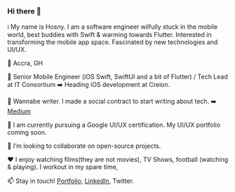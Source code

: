 ### Hi there 👋

<!--
**KobbySkywalker/KobbySkywalker** is a _special_ I* repository because its 'README.md (this file) appears on your GitHub profile.

-->

ℹ️ My name is Hosny. I am a software engineer wilfully stuck in the mobile world, best buddies with Swift & warming towards 
Flutter. Interested in transforming the mobile app space. Fascinated by new technologies and UI/UX.

📌 Accra, GH

💼 Senior Mobile Engineer (iOS Swift, SwiftUI and a bit of Flutter) / Tech Lead at IT Consortium  ➡️ Heading iOS development at Creion.

📝 Wannabe writer. I made a social contract to start writing about tech. ➡️ [Medium](https://medium.com/@hosnysavage23)

🌱 I am currently pursuing a Google UI/UX certification. My UI/UX portfolio coming soon.

👥 I’m looking to collaborate on open-source projects.

❤️ I enjoy watching films(they are not movies), TV Shows, football (watching & playing). I workout in my spare time,

📫 Stay in touch! [Portfolio](https://kobbyskywalker.github.io), [LinkedIn](https://www.linkedin.com/in/hosnysavage/), Twitter.
